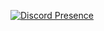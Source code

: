 [![Discord Presence](https://lanyard.cnrad.dev/api/1244260283891978402?showDisplayName=true)](https://discord.com/users/1244260283891978402)
